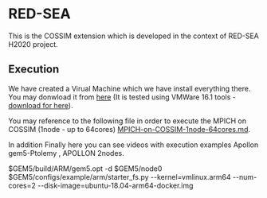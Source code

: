 # RED-SEA
This is the COSSIM extension which is developed in the context of RED-SEA H2020 project.

## Execution
We have created a Virual Machine which we have install everything there. You may donwload it from [here](link) (It is tested using VMWare 16.1 tools - [download for here](http://kition.mhl.tuc.gr:8000/f/1932b6edea)).

You may reference to the following file in order to execute the MPICH on COSSIM (1node - up to 64cores) [MPICH-on-COSSIM-1node-64cores.md](MPICH-on-COSSIM-1node-64cores.md). 

In addition  Finally here you can see videos with execution examples Apollon gem5-Ptolemy , APOLLON 2nodes.

$GEM5/build/ARM/gem5.opt -d $GEM5/node0 $GEM5/configs/example/arm/starter_fs.py --kernel=vmlinux.arm64 --num-cores=2 --disk-image=ubuntu-18.04-arm64-docker.img
